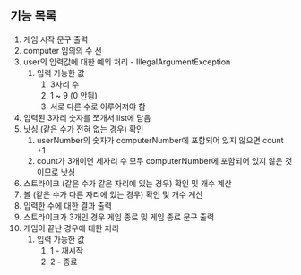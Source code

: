 ## 기능 목록
1. 게임 시작 문구 출력
2. computer 임의의 수 선
3. user의 입력값에 대한 예외 처리 - IllegalArgumentException
   1. 입력 가능한 값
      1. 3자리 수
      2. 1 ~ 9 (0 안됨)
      3. 서로 다른 수로 이루어져야 함
4. 입력된 3자리 숫자를 쪼개서 list에 담음
5. 낫싱 (같은 수가 전혀 없는 경우) 확인
   1. userNumber의 숫자가 computerNumber에 포함되어 있지 않으면 count +1
   2. count가 3개이면 세자리 수 모두 computerNumber에 포함되어 있지 않은 것이므로 낫싱
6. 스트라이크 (같은 수가 같은 자리에 있는 경우) 확인 및 개수 계산
7. 볼 (같은 수가 다른 자리에 있는 경우) 확인 및 개수 계산
8. 입력한 수에 대한 결과 출력
9. 스트라이크가 3개인 경우 게임 종료 및 게임 종료 문구 출력
10. 게임이 끝난 경우에 대한 처리
    1. 입력 가능한 값
       1. 1 - 재시작
       2. 2 - 종료